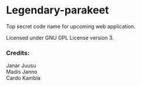 # Legendary-parakeet

Top secret code name for upcoming web application.

Licensed under GNU GPL License version 3.

### Credits:  
Janar Juusu  
Madis Janno  
Cardo Kambla
